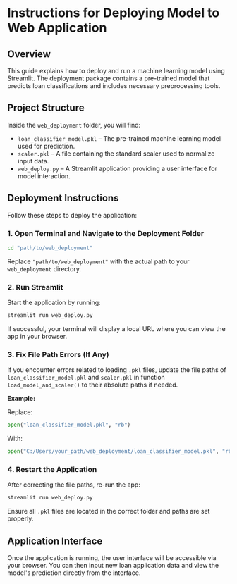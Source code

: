 
# Instructions for Deploying Model to Web Application

## Overview

This guide explains how to deploy and run a machine learning model using Streamlit. The deployment package contains a pre-trained model that predicts loan classifications and includes necessary preprocessing tools.

## Project Structure

Inside the `web_deployment` folder, you will find:

- `loan_classifier_model.pkl` – The pre-trained machine learning model used for prediction.
- `scaler.pkl` – A file containing the standard scaler used to normalize input data.
- `web_deploy.py` – A Streamlit application providing a user interface for model interaction.

## Deployment Instructions

Follow these steps to deploy the application:

### 1. Open Terminal and Navigate to the Deployment Folder

```bash
cd "path/to/web_deployment"
```

Replace `"path/to/web_deployment"` with the actual path to your `web_deployment` directory.

### 2. Run Streamlit

Start the application by running:

```bash
streamlit run web_deploy.py
```

If successful, your terminal will display a local URL where you can view the app in your browser.

### 3. Fix File Path Errors (If Any)

If you encounter errors related to loading `.pkl` files, update the file paths of `loan_classifier_model.pkl` and `scaler.pkl` in function `load_model_and_scaler()` to their absolute paths if needed.

**Example:**

Replace:
```python
open("loan_classifier_model.pkl", "rb")
```

With:
```python
open("C:/Users/your_path/web_deployment/loan_classifier_model.pkl", "rb")
```

### 4. Restart the Application

After correcting the file paths, re-run the app:

```bash
streamlit run web_deploy.py
```

Ensure all `.pkl` files are located in the correct folder and paths are set properly.

## Application Interface

Once the application is running, the user interface will be accessible via your browser. You can then input new loan application data and view the model's prediction directly from the interface.
